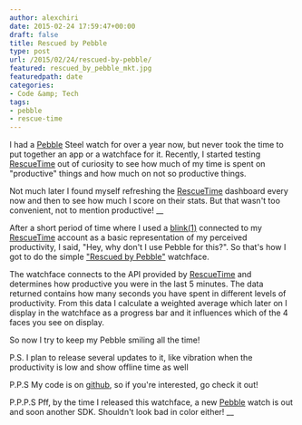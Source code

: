 ```yaml
---
author: alexchiri
date: 2015-02-24 17:59:47+00:00
draft: false
title: Rescued by Pebble
type: post
url: /2015/02/24/rescued-by-pebble/
featured: rescued_by_pebble_mkt.jpg
featuredpath: date
categories:
- Code &amp; Tech
tags:
- pebble
- rescue-time
---
```


I had a [Pebble](https://getpebble.com/) Steel watch for over a year now, but never took the time to put together an app or a watchface for it. Recently, I started testing [RescueTime](https://www.rescuetime.com/) out of curiosity to see how much of my time is spent on "productive" things and how much on not so productive things.

Not much later I found myself refreshing the [RescueTime](https://www.rescuetime.com/) dashboard every now and then to see how much I score on their stats. But that wasn't too convenient, not to mention productive! __

After a short period of time where I used a [blink(1)](http://blink1.thingm.com/) connected to my [RescueTime](https://www.rescuetime.com/) account as a basic representation of my perceived productivity, I said, "Hey, why don't I use Pebble for this?". So that's how I got to do the simple ["Rescued by Pebble"](https://apps.getpebble.com/applications/54eccb83732a680613000007) watchface.

The watchface connects to the API provided by [RescueTime](https://www.rescuetime.com/) and determines how productive you were in the last 5 minutes. The data returned contains how many seconds you have spent in different levels of productivity. From this data I calculate a weighted average which later on I display in the watchface as a progress bar and it influences which of the 4 faces you see on display.

So now I try to keep my Pebble smiling all the time!

P.S. I plan to release several updates to it, like vibration when the productivity is low and show offline time as well

P.P.S My code is on [github](https://github.com/alexchiri/rescued-by-pebble), so if you're interested, go check it out!

P.P.P.S Pff, by the time I released this watchface, a new [Pebble](https://www.kickstarter.com/projects/597507018/pebble-time-awesome-smartwatch-no-compromises/description) watch is out and soon another SDK. Shouldn't look bad in color either! __
